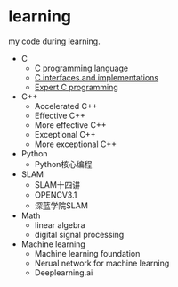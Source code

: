 learning
========

my code during learning.

- C
  - [C programming language](https://book.douban.com/subject/1236999/)
  - [C interfaces and implementations](https://book.douban.com/subject/1826292/)
  - [Expert C programming](https://book.douban.com/subject/1784687/)
- C++
  - Accelerated C++
  - Effective C++
  - More effective C++
  - Exceptional C++
  - More exceptional C++
- Python
  - Python核心编程
- SLAM
  - SLAM十四讲
  - OPENCV3.1
  - 深蓝学院SLAM
- Math
  - linear algebra
  - digital signal processing
- Machine learning
  - Machine learning foundation
  - Nerual network for machine learning
  - Deeplearning.ai
